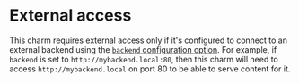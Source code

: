 # External access

This charm requires external access only if it's configured to
connect to an external backend using the
[`backend` configuration option](https://charmhub.io/content-cache-k8s/configurations#backend).
For example, if `backend` is set to `http://mybackend.local:80`, then this charm
will need to access `http://mybackend.local` on port 80 to be able to serve
content for it.